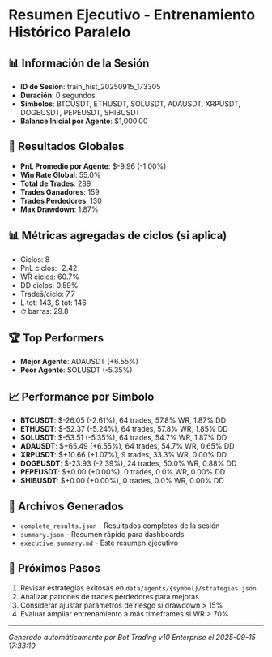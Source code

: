 # Resumen Ejecutivo - Entrenamiento Histórico Paralelo

## 📊 Información de la Sesión
- **ID de Sesión**: train_hist_20250915_173305
- **Duración**: 0 segundos
- **Símbolos**: BTCUSDT, ETHUSDT, SOLUSDT, ADAUSDT, XRPUSDT, DOGEUSDT, PEPEUSDT, SHIBUSDT
- **Balance Inicial por Agente**: $1,000.00

## 🎯 Resultados Globales
- **PnL Promedio por Agente**: $-9.96 (-1.00%)
- **Win Rate Global**: 55.0%
- **Total de Trades**: 289
- **Trades Ganadores**: 159
- **Trades Perdedores**: 130
- **Max Drawdown**: 1.87%

## 📊 Métricas agregadas de ciclos (si aplica)
- Ciclos: 8
- PnL̄ ciclos: -2.42
- WR̄ ciclos: 60.7%
- DD̄ ciclos: 0.59%
- Trades̄/ciclo: 7.7
- L tot: 143, S tot: 146
- ⏱̄ barras: 29.8


## 🏆 Top Performers
- **Mejor Agente**: ADAUSDT (+6.55%)
- **Peor Agente**: SOLUSDT (-5.35%)

## 📈 Performance por Símbolo
- **BTCUSDT**: $-26.05 (-2.61%), 64 trades, 57.8% WR, 1.87% DD
- **ETHUSDT**: $-52.37 (-5.24%), 64 trades, 57.8% WR, 1.85% DD
- **SOLUSDT**: $-53.51 (-5.35%), 64 trades, 54.7% WR, 1.87% DD
- **ADAUSDT**: $+65.49 (+6.55%), 64 trades, 54.7% WR, 0.65% DD
- **XRPUSDT**: $+10.66 (+1.07%), 9 trades, 33.3% WR, 0.00% DD
- **DOGEUSDT**: $-23.93 (-2.39%), 24 trades, 50.0% WR, 0.88% DD
- **PEPEUSDT**: $+0.00 (+0.00%), 0 trades, 0.0% WR, 0.00% DD
- **SHIBUSDT**: $+0.00 (+0.00%), 0 trades, 0.0% WR, 0.00% DD

## 📁 Archivos Generados
- `complete_results.json` - Resultados completos de la sesión
- `summary.json` - Resumen rápido para dashboards
- `executive_summary.md` - Este resumen ejecutivo

## 🎯 Próximos Pasos
1. Revisar estrategias exitosas en `data/agents/{symbol}/strategies.json`
2. Analizar patrones de trades perdedores para mejoras
3. Considerar ajustar parámetros de riesgo si drawdown > 15%
4. Evaluar ampliar entrenamiento a más timeframes si WR > 70%

---
*Generado automáticamente por Bot Trading v10 Enterprise el 2025-09-15 17:33:10*
